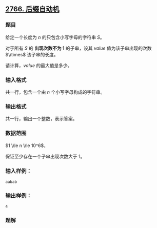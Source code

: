 ## [2766\. 后缀自动机](https://www.acwing.com/problem/content/2768/)

### 题目

给定一个长度为 $n$ 的只包含小写字母的字符串 $S$。

对于所有 $S$ 的 **出现次数不为 $1$** 的子串，设其 $value$ 值为该子串出现的次数 $\\times$ 该子串的长度。

请计算，$value$ 的最大值是多少。

### 输入格式

共一行，包含一个由 $n$ 个小写字母构成的字符串。

### 输出格式

共一行，输出一个整数，表示答案。

### 数据范围

$1 \\le n \\le 10^6$，

保证至少存在一个子串出现次数大于 $1$。

### 输入样例：

```
aabab
```

### 输出样例：

```
4
```

### 题解

